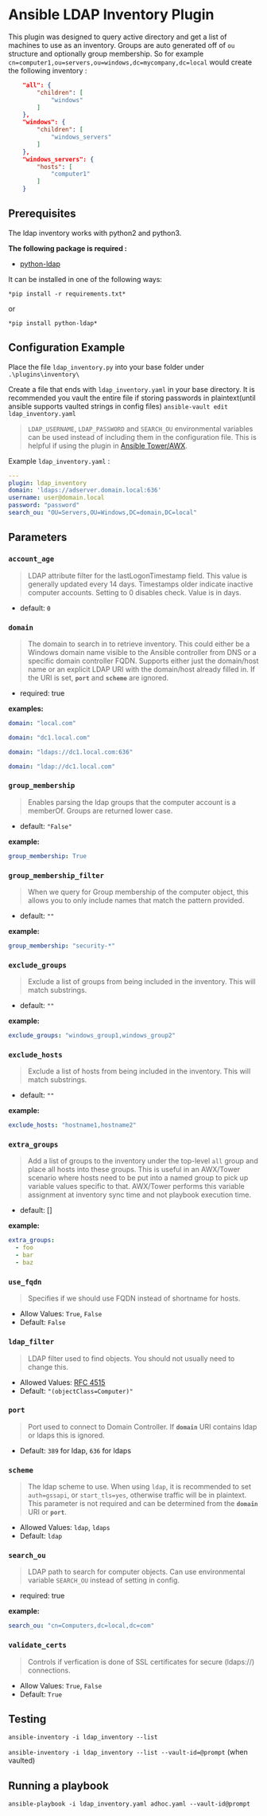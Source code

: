 # Ansible LDAP Inventory Plugin

This plugin was designed to query active directory and get a list of machines to use as an inventory.
Groups are auto generated off of `ou` structure and optionally group membership.
So for example `cn=computer1,ou=servers,ou=windows,dc=mycompany,dc=local` would create the following inventory :

```json
    "all": {
        "children": [
            "windows"
        ]
    },
    "windows": {
        "children": [
            "windows_servers"
        ]
    },
    "windows_servers": {
        "hosts": [
            "computer1"
        ]
    }
```

## Prerequisites

The ldap inventory works with python2 and python3.

**The following package is required :**

* [python-ldap](https://www.python-ldap.org/en/latest/)

It can be installed in one of the following ways:

`*pip install -r requirements.txt*`

or

`*pip install python-ldap*`

## Configuration Example

Place the file `ldap_inventory.py` into your base folder under `.\plugins\inventory\`

Create a file that ends with `ldap_inventory.yaml` in your base directory.
It is recommended you vault the entire file if storing passwords in plaintext(until ansible supports vaulted strings in config files) `ansible-vault edit ldap_inventory.yaml`

>`LDAP_USERNAME`, `LDAP_PASSWORD` and `SEARCH_OU` environmental variables can be used instead of including them in the configuration file. This is helpful if using the plugin in [Ansible Tower/AWX](https://github.com/ansible/awx).

Example `ldap_inventory.yaml` :

```yaml
---
plugin: ldap_inventory
domain: 'ldaps://adserver.domain.local:636'
username: user@domain.local
password: "password"
search_ou: "OU=Servers,OU=Windows,DC=domain,DC=local"
```

## Parameters

### `account_age`

> LDAP attribute filter for the lastLogonTimestamp field. This value is generally updated every 14 days. Timestamps older indicate inactive computer accounts. Setting to 0 disables check. Value is in days.

* default: `0`

### `domain`

> The domain to search in to retrieve inventory. This could either be a Windows domain name visible to the Ansible controller from DNS or a specific domain controller FQDN. Supports either just the domain/host name or an explicit LDAP URI with the domain/host already filled in. If the URI is set, **`port`** and **`scheme`** are ignored.

* required: true

**examples:**

```yaml
domain: "local.com"
```

```yaml
domain: "dc1.local.com"
```

```yaml
domain: "ldaps://dc1.local.com:636"
```

```yaml
domain: "ldap://dc1.local.com"
```

### `group_membership`

>Enables parsing the ldap groups that the computer account is a memberOf. Groups are returned lower case.

* default: `"False"`

**example:**

```yaml
group_membership: True
```

### `group_membership_filter`

>When we query for Group membership of the computer object, this allows you to only include names that match the pattern provided.

* default: `""`

**example:**

```yaml
group_membership: "security-*"
```

### `exclude_groups`

>Exclude a list of groups from being included in the inventory. This will match substrings.

* default: `""`

**example:**

```yaml
exclude_groups: "windows_group1,windows_group2"
```

### `exclude_hosts`

>Exclude a list of hosts from being included in the inventory. This will match substrings.

* default: `""`

**example:**

```yaml
exclude_hosts: "hostname1,hostname2"
```

### `extra_groups`

>Add a list of groups to the inventory under the top-level `all` group and place
>all hosts into these groups.  This is useful in an AWX/Tower scenario where
>hosts need to be put into a named group to pick up variable values specific to
>that.  AWX/Tower performs this variable assignment at inventory sync time and
>not playbook execution time.

* default: []

**example:**

```yaml
extra_groups:
  - foo
  - bar
  - baz
```

### `use_fqdn`

>Specifies if we should use FQDN instead of shortname for hosts.

* Allow Values: `True`, `False`
* Default: `False`

### `ldap_filter`

>LDAP filter used to find objects. You should not usually need to change this.

* Allowed Values: [RFC 4515](https://tools.ietf.org/html/rfc4515.html)
* Default: `"(objectClass=Computer)"`

### `port`

>Port used to connect to Domain Controller. If **`domain`** URI contains ldap or ldaps this is ignored.

* Default: `389` for ldap, `636` for ldaps

### `scheme`

>The ldap scheme to use. When using `ldap`, it is recommended to set `auth=gssapi`, or `start_tls=yes`, otherwise traffic will be in plaintext. This parameter is not required and can be determined from the **`domain`** URI or **`port`**.

* Allowed Values: `ldap`, `ldaps`
* Default: `ldap`

### `search_ou`

>LDAP path to search for computer objects. Can use environmental variable `SEARCH_OU` instead of setting in config.

* required: true

**example:**

```yaml
search_ou: "cn=Computers,dc=local,dc=com"
```

### `validate_certs`

>Controls if verfication is done of SSL certificates for secure (ldaps://) connections.

* Allow Values: `True`, `False`
* Default: `True`

## Testing

`ansible-inventory -i ldap_inventory --list`

`ansible-inventory -i ldap_inventory --list --vault-id=@prompt` (when vaulted)

## Running a playbook

`ansible-playbook -i ldap_inventory.yaml adhoc.yaml --vault-id@prompt`
